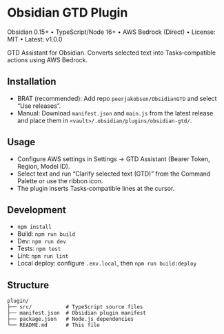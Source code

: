 # Obsidian GTD Plugin

Obsidian 0.15+ • TypeScript/Node 16+ • AWS Bedrock (Direct) • License: MIT • Latest: v1.0.0

GTD Assistant for Obsidian. Converts selected text into Tasks‑compatible actions using AWS Bedrock.

## Installation

- BRAT (recommended): Add repo `peerjakobsen/ObsidianGTD` and select “Use releases”.
- Manual: Download `manifest.json` and `main.js` from the latest release and place them in `<vault>/.obsidian/plugins/obsidian-gtd/`.

## Usage

- Configure AWS settings in Settings → GTD Assistant (Bearer Token, Region, Model ID).
- Select text and run “Clarify selected text (GTD)” from the Command Palette or use the ribbon icon.
- The plugin inserts Tasks‑compatible lines at the cursor.

## Development

- `npm install`
- Build: `npm run build`
- Dev: `npm run dev`
- Tests: `npm test`
- Lint: `npm run lint`
- Local deploy: configure `.env.local`, then `npm run build:deploy`

## Structure

```
plugin/
├── src/           # TypeScript source files
├── manifest.json  # Obsidian plugin manifest
├── package.json   # Node.js dependencies
└── README.md      # This file
```
